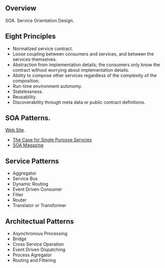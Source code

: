 ## Overview

SOA. Service Orientation Design.


## Eight Principles

*   Normalized service contract.
*   Loose coupling between consumers and services, and between the services themselves.
*   Abstraction from implementation details; the consumers only know the contract
    without worrying about implementation details.
*   Ability to compose other services regardless of the complexity of the composition.
*   Run-time environment autonomy.
*   Statelessness.
*   Reusability.
*   Discoverability through meta data or public contract definitions.

## SOA Patterns.

[Web Site](http://www.soapatterns.org/).

*   [The Case for Single Purpose Servcies](http://www.soamag.com/I24/1208-1.php)
*   [SOA Magazine](http://www.soamag.com/default.php)

## Service Patterns

*   Aggregator
*   Service Bus
*   Dynamic Routing
*   Event Driven Consumer
*   Filter
*   Router
*   Translator or Transformer

## Architectual Patterns

*   Asynchronous Processing
*   Bridge
*   Cross Service Operation
*   Event Driven Dispatching
*   Process Agregator
*   Routing and Filtering
